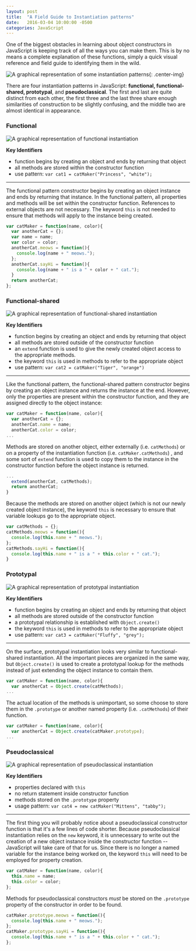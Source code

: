 ```yaml
---
layout: post
title:  "A Field Guide to Instantiation patterns"
date:   2016-03-04 10:00:00 -0500
categories: JavaScript
---
```


One of the biggest obstacles in learning about object constructors in JavaScript is keeping track of all the ways you can make them.  This is by no means a complete explanation of these functions, simply a quick visual reference and field guide to identifying them in the wild.

![A graphical representation of some instantiation patterns](https://raw.githubusercontent.com/fswiecki/fswiecki.github.io/master/_images/instantiation-patterns.png){: .center-img}

There are four instantiation patterns in JavaScript: __functional, functional-shared, prototypal__, and __pseudoclassical__.  The first and last are quite distinct from each other, the first three and the last three share enough similarities of construction to be slightly confusing, and the middle two are almost identical in appearance.  

### Functional
![A graphical representation of functional instantiation](https://raw.githubusercontent.com/fswiecki/fswiecki.github.io/master/_images/functional.png)

__Key Identifiers__

  - function begins by creating an object and ends by returning that object 
  - all methods are stored within the constructor function 
  - use pattern: `var cat1 = catMaker("Princess", "white");` 

<hr class="clear">

The functional pattern constructor begins by creating an object instance and ends by returning that instance.  In the functional pattern, all properties and methods will be set within the constructor function. References to external objects are not necessary.  The keyword `this` is not needed to ensure that methods will apply to the instance being created.

```javascript
var catMaker = function(name, color){
  var anotherCat = {};
  var name = name;
  var color = color;
  anotherCat.meows = function(){
    console.log(name + " meows.");
  };
  anotherCat.sayHi = function(){
    console.log(name + " is a " + color + " cat.");
  }
  return anotherCat;
};
```

### Functional-shared
![A graphical representation of functional-shared instantiation](https://raw.githubusercontent.com/fswiecki/fswiecki.github.io/master/_images/functional-shared-prototypal.png) 

__Key Identifiers__

  - function begins by creating an object and ends by returning that object
  - all methods are stored outside of the constructor function
  - an `extend` function is used to give the newly created object access to the appropriate methods.
  - the keyword `this` is used in methods to refer to the appropriate object
  - use pattern: `var cat2 = catMaker("Tiger", "orange")`

<hr class="clear">

Like the functional pattern, the functional-shared pattern constructor begins by creating an object instance and returns the instance at the end. However, only the properties are present within the constructor function, and they are assigned directly to the object instance:

```javascript
var catMaker = function(name, color){
  var anotherCat = {};
  anotherCat.name = name;
  anotherCat.color = color;
...
```

Methods are stored on another object, either externally (i.e. `catMethods`) or on a property of the instantiation function (i.e. `catMaker.catMethods`) , and some sort of `extend` function is used to copy them to the instance in the constructor function before the object instance is returned.

```javascript
...
  extend(anotherCat, catMethods);
  return anotherCat;
}
```

Because the methods are stored on another object (which is not our newly created object instance), the keyword `this` is necessary to ensure that variable lookups go to the appropriate object.

```javascript
var catMethods = {};
catMethods.meows = function(){
  console.log(this.name + " meows.");
};
catMethods.sayHi = function(){
  console.log(this.name + " is a " + this.color + " cat.");
}
```
  
### Prototypal
![A graphical representation of prototypal instantiation](https://raw.githubusercontent.com/fswiecki/fswiecki.github.io/master/_images/functional-shared-prototypal.png) 

__Key Identifiers__

  - function begins by creating an object and ends by returning that object
  - all methods are stored outside of the constructor function
  - a prototypal relationship is established with `Object.create()`
  - the keyword `this` is used in methods to refer to the appropriate object
  - use pattern: `var cat3 = catMaker("Fluffy", "grey");`
      
<hr class="clear">

On the surface, prototypal instantiation looks very similar to functional-shared instantiation. All the important pieces are organized in the same way, but `Object.create()` is used to create a prototypal lookup for the methods instead of just extending the object instance to contain them.

```javascript
var catMaker = function(name, color){
  var anotherCat = Object.create(catMethods);
...
```

The actual location of the methods is unimportant, so some choose to store them in the `.prototype` or another named property (i.e. `.catMethods`) of their function.

```javascript
var catMaker = function(name, color){
  var anotherCat = Object.create(catMaker.prototype);
...
```


### Pseudoclassical
![A graphical representation of pseudoclassical instantiation](https://raw.githubusercontent.com/fswiecki/fswiecki.github.io/master/_images/pseudoclassical.png) 

__Key Identifiers__

  - properties declared with `this`
  - no return statement inside constructor function
  - methods stored on the `.prototype` property
  - usage pattern: `var cat4 = new catMaker("Mittens", "tabby");`
     
<hr class="clear">

The first thing you will probably notice about a pseudoclassical constructor function is that it's a few lines of code shorter.  Because pseudoclassical instantiation relies on the `new` keyword, it is unnecessary to write out the creation of a new object instance inside the constructor function -- JavaScript will take care of that for us.  Since there is no longer a named variable for the instance being worked on, the keyword `this` will need to be employed for property creation.

```javascript
var catMaker = function(name, color){
  this.name = name;
  this.color = color;
};
```

  Methods for pseudoclassical constructors *must* be stored on the `.prototype` property of the constructor in order to be found.
  
```javascript
catMaker.prototype.meows = function(){
  console.log(this.name + " meows.");
};
catMaker.prototype.sayHi = function(){
  console.log(this.name + " is a " + this.color + " cat.");
};
```

